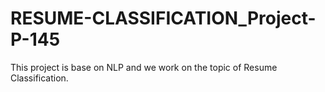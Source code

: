 # RESUME-CLASSIFICATION_Project-P-145
This project is base on NLP and we work on the topic of Resume Classification. 
